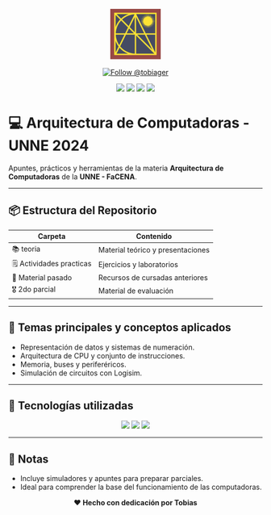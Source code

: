 <p align="center">
  <img src="https://raw.githubusercontent.com/tobiager/UNNE-LSI/main/assets/facena.png" alt="Logo de FaCENA" width="100">
</p>

<p align="center">
  <a href="https://github.com/tobiager">
    <img src="https://img.shields.io/github/followers/tobiager?label=Follow%20@tobiager&style=social" alt="Follow @tobiager" />
  </a>
</p>

<p align="center">
  <img src="https://img.shields.io/badge/Logisim-000000?style=for-the-badge"/>
  <img src="https://img.shields.io/badge/UNNE-Informática-blue?style=for-the-badge"/>
  <img src="https://img.shields.io/badge/Estado-En%20progreso-orange?style=for-the-badge"/>
  <img src="https://img.shields.io/badge/Cursada-2024-blue?style=for-the-badge"/>
</p>

# 💻 Arquitectura de Computadoras - UNNE 2024

Apuntes, prácticos y herramientas de la materia **Arquitectura de Computadoras** de la **UNNE - FaCENA**.

---

## 📦 Estructura del Repositorio

| Carpeta | Contenido |
| ------- | --------- |
| 📚 teoria | Material teórico y presentaciones |
| 🗒 Actividades practicas | Ejercicios y laboratorios |
| 💾 Material pasado | Recursos de cursadas anteriores |
| 🎖️ 2do parcial | Material de evaluación |

---

## 🚀 Temas principales y conceptos aplicados

- Representación de datos y sistemas de numeración.
- Arquitectura de CPU y conjunto de instrucciones.
- Memoria, buses y periferéricos.
- Simulación de circuitos con Logisim.

---

## 🧠 Tecnologías utilizadas

<p align="center">
  <img src="https://img.shields.io/badge/Logisim-000000?style=for-the-badge"/>
  <img src="https://img.shields.io/badge/Git-181717?style=for-the-badge&logo=git&logoColor=white"/>
  <img src="https://img.shields.io/badge/Markdown-000000?style=for-the-badge&logo=markdown&logoColor=white"/>
</p>

---

## 📌 Notas

- Incluye simuladores y apuntes para preparar parciales.
- Ideal para comprender la base del funcionamiento de las computadoras.

<p align="center"><b>❤️ Hecho con dedicación por Tobias</b></p>

